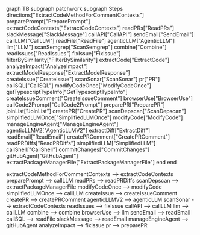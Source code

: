 graph TB
  subgraph patchwork
    subgraph Steps
      directions["ExtractCodeMethodForCommentContexts"]
      preparePrompt["PreparePrompt"]
      extractCodeContexts["ExtractCodeContexts"]
      readPRs["ReadPRs"]
      slackMessage["SlackMessage"]
      callAPI["CallAPI"]
      sendEmail["SendEmail"]
      callLLM["CallLLM"]
      readFile["ReadFile"]
      agenticLLM["AgenticLLM"]
      llm["LLM"]
      scanSemgrep["ScanSemgrep"]
      combine["Combine"]
      readIssues["ReadIssues"]
      fixIssue["FixIssue"]
      filterBySimilarity["FilterBySimilarity"]
      extractCode["ExtractCode"]
      analyzeImpact["AnalyzeImpact"]
      extractModelResponse["ExtractModelResponse"]
      createIssue["CreateIssue"]
      scanSonar["ScanSonar"]
      pr["PR"]
      callSQL["CallSQL"]
      modifyCodeOnce["ModifyCodeOnce"]
      getTypescriptTypeInfo["GetTypescriptTypeInfo"]
      createIssueComment["CreateIssueComment"]
      browserUse["BrowserUse"]
      callCode2Prompt["CallCode2Prompt"]
      preparePR["PreparePR"]
      joinList["JoinList"]
      createPR["CreatePR"]
      scanDepscan["ScanDepscan"]
      simplifiedLLMOnce["SimplifiedLLMOnce"]
      modifyCode["ModifyCode"]
      manageEngineAgent["ManageEngineAgent"]
      agenticLLMV2["AgenticLLMV2"]
      extractDiff["ExtractDiff"]
      readEmail["ReadEmail"]
      createPRComment["CreatePRComment"]
      readPRDiffs["ReadPRDiffs"]
      simplifiedLLM["SimplifiedLLM"]
      callShell["CallShell"]
      commitChanges["CommitChanges"]
      gitHubAgent["GitHubAgent"]
      extractPackageManagerFile["ExtractPackageManagerFile"]
    end
  end

  extractCodeMethodForCommentContexts --> extractCodeContexts
  preparePrompt --> callLLM
  readPRs --> readPRDiffs
  scanDepscan --> extractPackageManagerFile
  modifyCodeOnce --> modifyCode
  simplifiedLLMOnce --> callLLM
  createIssue --> createIssueComment
  createPR --> createPRComment
  agenticLLMV2 --> agenticLLM
  scanSonar --> extractCodeContexts
  readIssues --> fixIssue
  callAPI --> callLLM
  llm --> callLLM
  combine --> combine
  browserUse --> llm
  sendEmail --> readEmail
  callSQL --> readFile
  slackMessage --> readEmail
  manageEngineAgent --> gitHubAgent
  analyzeImpact --> fixIssue
  pr --> preparePR
